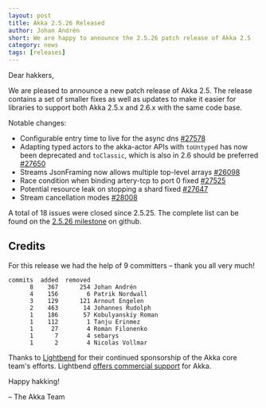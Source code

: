 ```yaml
---
layout: post
title: Akka 2.5.26 Released
author: Johan Andrén
short: We are happy to announce the 2.5.26 patch release of Akka 2.5
category: news
tags: [releases]
---
```


Dear hakkers,

We are pleased to announce a new patch release of Akka 2.5. The release contains a set of smaller fixes as well as updates to make it easier for libraries to support both Akka 2.5.x and 2.6.x with the same code base.

Notable changes:

 * Configurable entry time to live for the async dns [#27578](https://github.com/akka/akka/issues/27578)
 * Adapting typed actors to the akka-actor APIs with `toUntyped` has now been deprecated and `toClassic`, which is also in 2.6 should be preferred [#27650](https://github.com/akka/akka/pull/27650)
 * Streams JsonFraming now allows multiple top-level arrays [#26098](https://github.com/akka/akka/issues/26098) 
 * Race condition when binding artery-tcp to port 0 fixed [#27525](https://github.com/akka/akka/pull/27567) 
* Potential resource leak on stopping a shard fixed [#27647](https://github.com/akka/akka/issues/27647)
* Stream cancellation modes [#28008](https://github.com/akka/akka/pull/28008)

A total of 18 issues were closed since 2.5.25. The complete list can be found on the [2.5.26 milestone](https://github.com/akka/akka/milestone/149?closed=1) on github.

## Credits

For this release we had the help of 9 committers – thank you all very much!

```
commits  added  removed
      8    367      254 Johan Andrén
      4    156        6 Patrik Nordwall
      3    129      121 Arnout Engelen
      2    463       14 Johannes Rudolph
      1    186       57 Kobulyanskiy Roman
      1    112        1 Tanju Erinmez
      1     27        4 Roman Filonenko
      1      7        4 sebarys
      1      2        4 Nicolas Vollmar

```

Thanks to [Lightbend](https://www.lightbend.com/) for their continued sponsorship of the Akka core team's efforts. Lightbend [offers commercial support](https://www.lightbend.com/akka-platform-subscription)
for Akka.

Happy hakking!

– The Akka Team
